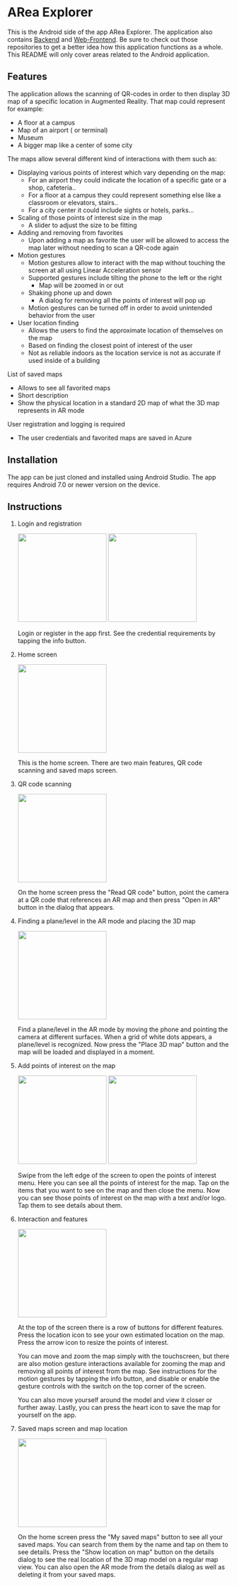 # ARea Explorer

This is the Android side of the app ARea Explorer. The application also
contains [Backend](https://github.com/Lauri92/arvr-backend)
and [Web-Frontend](https://github.com/arnaud18o5/AReaExplorerWebApp). Be sure to check out those
repositories to get a better idea how this application functions as a whole. This README will only
cover areas related to the Android application.

## Features

The application allows the scanning of QR-codes in order to then display 3D map of a specific
location in Augmented Reality. That map could represent for example:

* A floor at a campus
* Map of an airport ( or terminal)
* Museum
* A bigger map like a center of some city

The maps allow several different kind of interactions with them such as:

* Displaying various points of interest which vary depending on the map:
    * For an airport they could indicate the location of a specific gate or a shop, cafeteria..
    * For a floor at a campus they could represent something else like a classroom or elevators,
      stairs..
    * For a city center it could include sights or hotels, parks...
* Scaling of those points of interest size in the map
    * A slider to adjust the size to be fitting
* Adding and removing from favorites
    * Upon adding a map as favorite the user will be allowed to access the map later without needing
      to scan a QR-code again
* Motion gestures
    * Motion gestures allow to interact with the map without touching the screen at all using Linear
      Acceleration sensor
    * Supported gestures include tilting the phone to the left or the right
        * Map will be zoomed in or out
    * Shaking phone up and down
        * A dialog for removing all the points of interest will pop up
    * Motion gestures can be turned off in order to avoid unintended behavior from the user
* User location finding
    * Allows the users to find the approximate location of themselves on the map
    * Based on finding the closest point of interest of the user
    * Not as reliable indoors as the location service is not as accurate if used inside of a
      building

List of saved maps

* Allows to see all favorited maps
* Short description
* Show the physical location in a standard 2D map of what the 3D map represents in AR mode

User registration and logging is required

* The user credentials and favorited maps are saved in Azure

## Installation

The app can be just cloned and installed using Android Studio. The app requires Android 7.0 or newer version on the device.

## Instructions

1. Login and registration

   <img src="https://user-images.githubusercontent.com/64253189/146197114-63e1a4d1-7b50-4376-b655-c4d25053e9c8.jpg" width="200" />
   <img src="https://user-images.githubusercontent.com/64253189/146197216-5c2c8202-a801-4ba8-84dd-0172a3b65efd.jpg" width="200" />
   
   Login or register in the app first. See the credential requirements by tapping the info button.  
   
2. Home screen

   <img src="https://user-images.githubusercontent.com/64253189/146197571-31fc3393-f897-4316-9ca6-2dcf5a4c5e68.jpg" width="200" />
   
   This is the home screen. There are two main features, QR code scanning and saved maps screen.
   
3. QR code scanning

   <img src="https://user-images.githubusercontent.com/64253189/146197999-88fa4423-de05-40a9-8467-9bf4e39eec3d.jpg" width="200" />
   
   On the home screen press the "Read QR code" button, point the camera at a QR code that references an AR map and then press "Open in AR" button in the dialog that appears.
   
4. Finding a plane/level in the AR mode and placing the 3D map

   <img src="https://user-images.githubusercontent.com/64253189/146198760-6dc229ab-0b9b-466b-ad03-a32852cc568b.jpg" width="200" />
   
   Find a plane/level in the AR mode by moving the phone and pointing the camera at different surfaces. When a grid of white dots appears, a plane/level is recognized. Now press the "Place 3D map" button and the map will be loaded and displayed in a moment.
   
5. Add points of interest on the map

   <img src="https://user-images.githubusercontent.com/64253189/146200188-a23f145b-d74d-4d65-b48f-4062a68f17d6.jpg" width="200" />
   <img src="https://user-images.githubusercontent.com/64253189/146211889-2bd0ad7a-d80e-4736-b68e-8a6da170fcf4.jpg" width="200" />
   
   Swipe from the left edge of the screen to open the points of interest menu. Here you can see all the points of interest for the map. Tap on the items that you want to see on the map and then close the menu. Now you can see those points of interest on the map with a text and/or logo. Tap them to see details about them.
   
6. Interaction and features

   <img src="https://user-images.githubusercontent.com/64253189/146201445-624105bd-bb41-4db9-8f31-02fcc1c25632.jpg" width="200" />
   
   At the top of the screen there is a row of buttons for different features. Press the location icon to see your own estimated location on the map. Press the arrow icon to resize the points of interest.
   
   You can move and zoom the map simply with the touchscreen, but there are also motion gesture interactions available for zooming the map and removing all points of interest from the map. See instructions for the motion gestures by tapping the info button, and disable or enable the gesture controls with the switch on the top corner of the screen.
   
   You can also move yourself around the model and view it closer or further away. Lastly, you can press the heart icon to save the map for yourself on the app.
   
7. Saved maps screen and map location

   <img src="https://user-images.githubusercontent.com/64253189/146203098-54aafcd0-d17e-4f1c-8bee-c93da3fef76e.jpg" width="200" />
   
   On the home screen press the "My saved maps" button to see all your saved maps. You can search from them by the name and tap on them to see details. Press the "Show location on map" button on the details dialog to see the real location of the 3D map model on a regular map view. You can also open the AR mode from the details dialog as well as deleting it from your saved maps.
